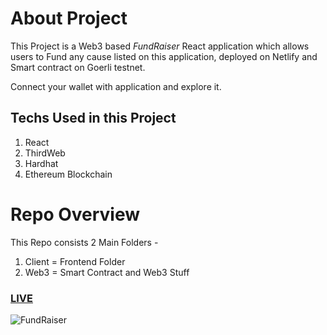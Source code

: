 # About Project

This Project is a Web3 based _FundRaiser_ React application which allows users to Fund any cause listed on this application, deployed on Netlify and Smart contract on Goerli testnet.

Connect your wallet with application and explore it.

## Techs Used in this Project

1. React
2. ThirdWeb
3. Hardhat
4. Ethereum Blockchain

# Repo Overview

This Repo consists 2 Main Folders -

1. Client = Frontend Folder
2. Web3 = Smart Contract and Web3 Stuff
### [LIVE](https://fundraiser-web3.netlify.app/)
![FundRaiser](https://user-images.githubusercontent.com/86548591/214637692-1471bccf-69f2-483e-b025-82d0b55a10ac.png)

